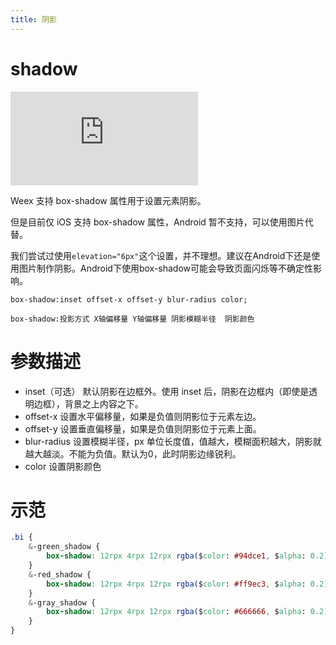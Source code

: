 ```yaml
---
title: 阴影
---
```


# shadow

<div class="demo-box">
	<iframe scrolling="auto" frameborder="0" src="https://npro.redou.vip/h5/#/pages/shadow/index" class="demo-box-iframe"></iframe>
</div>

Weex 支持 box-shadow 属性用于设置元素阴影。

但是目前仅 iOS 支持 box-shadow 属性，Android 暂不支持，可以使用图片代替。

我们尝试过使用`elevation="6px"`这个设置，并不理想。建议在Android下还是使用图片制作阴影。Android下使用box-shadow可能会导致页面闪烁等不确定性影响。

`box-shadow:inset offset-x offset-y blur-radius color;`

`box-shadow:投影方式 X轴偏移量 Y轴偏移量 阴影模糊半径  阴影颜色`

# 参数描述

- inset（可选）	默认阴影在边框外。使用 inset 后，阴影在边框内（即使是透明边框），背景之上内容之下。
- offset-x	设置水平偏移量，如果是负值则阴影位于元素左边。
- offset-y	设置垂直偏移量，如果是负值则阴影位于元素上面。
- blur-radius	设置模糊半径，px 单位长度值，值越大，模糊面积越大，阴影就越大越淡。不能为负值。默认为0，此时阴影边缘锐利。
- color	设置阴影颜色

# 示范

```css
.bi {
	&-green_shadow {
		box-shadow: 12rpx 4rpx 12rpx rgba($color: #94dce1, $alpha: 0.2)
	}
	&-red_shadow {
		box-shadow: 12rpx 4rpx 12rpx rgba($color: #ff9ec3, $alpha: 0.2)
	}
	&-gray_shadow {
		box-shadow: 12rpx 4rpx 12rpx rgba($color: #666666, $alpha: 0.2)
	}
}
```

